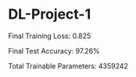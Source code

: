 # DL-Project-1
Final Training Loss: 0.825

Final Test Accuracy: 97.26%

Total Trainable Parameters: 4359242
